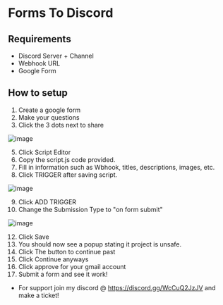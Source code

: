 # Forms To Discord 

## Requirements

- Discord Server + Channel
- Webhook URL
- Google Form


## How to setup

1. Create a google form
2. Make your questions
3. Click the 3 dots next to share
   
![image](https://github.com/user-attachments/assets/d31a8634-106c-4bad-ae9e-c37b0afa6034)

5. Click Script Editor
6. Copy the script.js code provided.
7. Fill in information such as Wbhook, titles, descriptions, images, etc.
8. Click TRIGGER after saving script.
   
![image](https://github.com/user-attachments/assets/8e1c8c0b-35bc-4d57-8c2f-eba064fc785f)

9. Click ADD TRIGGER
10. Change the Submission Type to "on form submit"
    
![image](https://github.com/user-attachments/assets/b4ce4c91-ef6e-4a38-8986-594555a4492e)

12. Click Save
13. You should now see a popup stating it project is unsafe.
14. Click The button to continue past
15. Click Continue anyways
16. Click approve for your gmail account
17. Submit a form and see it work!


- For support join my discord @ https://discord.gg/WcCuQ2JzJV and make a ticket!
